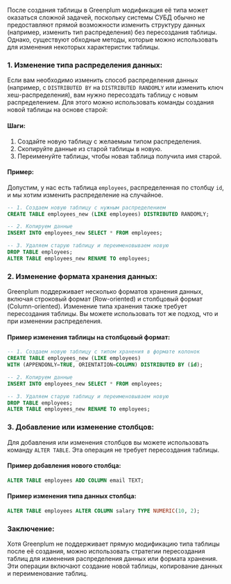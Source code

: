 После создания таблицы в Greenplum модификация её типа может оказаться сложной задачей, поскольку системы СУБД обычно не предоставляют прямой возможности изменить структуру данных (например, изменить тип распределения) без пересоздания таблицы. Однако, существуют обходные методы, которые можно использовать для изменения некоторых характеристик таблицы.

### 1. **Изменение типа распределения данных:**

Если вам необходимо изменить способ распределения данных (например, с `DISTRIBUTED BY` на `DISTRIBUTED RANDOMLY` или изменить ключ хеш-распределения), вам нужно пересоздать таблицу с новым распределением. Для этого можно использовать команды создания новой таблицы на основе старой:

#### Шаги:
1. Создайте новую таблицу с желаемым типом распределения.
2. Скопируйте данные из старой таблицы в новую.
3. Переименуйте таблицы, чтобы новая таблица получила имя старой.

#### Пример:
Допустим, у нас есть таблица `employees`, распределенная по столбцу `id`, и мы хотим изменить распределение на случайное.

```sql
-- 1. Создаем новую таблицу с нужным распределением
CREATE TABLE employees_new (LIKE employees) DISTRIBUTED RANDOMLY;

-- 2. Копируем данные
INSERT INTO employees_new SELECT * FROM employees;

-- 3. Удаляем старую таблицу и переименовываем новую
DROP TABLE employees;
ALTER TABLE employees_new RENAME TO employees;
```

### 2. **Изменение формата хранения данных:**

Greenplum поддерживает несколько форматов хранения данных, включая строковый формат (Row-oriented) и столбцовый формат (Column-oriented). Изменение типа хранения также требует пересоздания таблицы. Вы можете использовать тот же подход, что и при изменении распределения.

#### Пример изменения таблицы на столбцовый формат:
```sql
-- 1. Создаем новую таблицу с типом хранения в формате колонок
CREATE TABLE employees_new (LIKE employees) 
WITH (APPENDONLY=TRUE, ORIENTATION=COLUMN) DISTRIBUTED BY (id);

-- 2. Копируем данные
INSERT INTO employees_new SELECT * FROM employees;

-- 3. Удаляем старую таблицу и переименовываем новую
DROP TABLE employees;
ALTER TABLE employees_new RENAME TO employees;
```

### 3. **Добавление или изменение столбцов:**

Для добавления или изменения столбцов вы можете использовать команду `ALTER TABLE`. Эта операция не требует пересоздания таблицы.

#### Пример добавления нового столбца:
```sql
ALTER TABLE employees ADD COLUMN email TEXT;
```

#### Пример изменения типа данных столбца:
```sql
ALTER TABLE employees ALTER COLUMN salary TYPE NUMERIC(10, 2);
```

### Заключение:

Хотя Greenplum не поддерживает прямую модификацию типа таблицы после её создания, можно использовать стратегии пересоздания таблиц для изменения распределения данных или формата хранения. Эти операции включают создание новой таблицы, копирование данных и переименование таблиц.